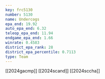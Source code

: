 ```yaml
---
key: frc5130
number: 5130
name: Undercogs
epa_end: 19.92
auto_epa_end: 6.32
teleop_epa_end: 11.94
endgame_epa_end: 1.66
winrate: 0.4583
district_epa_rank: 28
district_epa_percentile: 0.7113
type: Team
---
```

[[2024gacmp]]
[[2024scand]]
[[2024sccha]]
